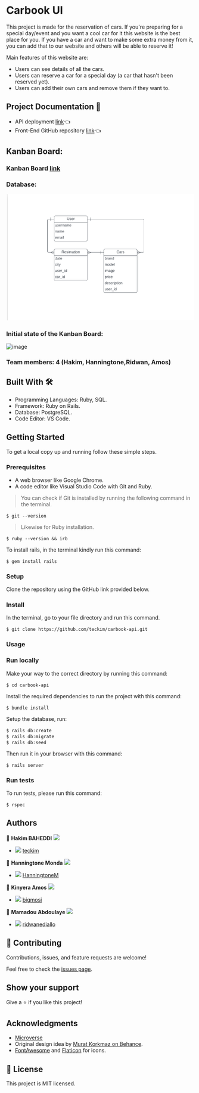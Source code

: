 # Carbook UI

This project is made for the reservation of cars. If you're preparing for a special day/event and you want a cool car for it this website is the best place for you. If you have a car and want to make some extra money from it, you can add that to our website and others will be able to reserve it! 

Main features of this website are:
 - Users can see details of all the cars.
 - Users can reserve a car for a special day (a car that hasn't been reserved yet).
 - Users can add their own cars and remove them if they want to.

 ## Project Documentation 📄

- API deployment [link](http://localhost:3000/v1)👈
- Front-End GitHub repository [link](https://github.com/teckim/carbook-ui)👈

## Kanban Board:

### Kanban Board [link](https://github.com/users/teckim/projects/2)

### Database:
![image](database.png)

### Initial state of the Kanban Board:
![image](https://user-images.githubusercontent.com/89228743/196984547-5569b508-be9b-4216-9f54-ceb5a6e0a483.png)

### Team members: 4 (Hakim, Hanningtone,Ridwan, Amos)
 
## Built With 🛠️

 - Programming Languages: Ruby, SQL.
 - Framework: Ruby on Rails.
 - Database: PostgreSQL.
 - Code Editor: VS Code.
 
## Getting Started
 
To get a local copy up and running follow these simple steps.

### Prerequisites

- A web browser like Google Chrome.
- A code editor like Visual Studio Code with Git and Ruby.

> You can check if Git is installed by running the following command in the terminal.
```
$ git --version
```
> Likewise for Ruby installation.
```
$ ruby --version && irb
```
To install rails, in the terminal kindly run this command:

```
$ gem install rails
```
### Setup

Clone the repository using the GitHub link provided below.

### Install

In the terminal, go to your file directory and run this command.
```
$ git clone https://github.com/teckim/carbook-api.git
```
### Usage

### Run locally

Make your way to the correct directory by running this command:

```
$ cd carbook-api
```


Install the required dependencies to run the project with this command:
```
$ bundle install
```

Setup the database, run:
```
$ rails db:create
$ rails db:migrate
$ rails db:seed
```

Then run it in your browser with this command:

```
$ rails server
```

### Run tests

To run tests, please run this command:
```
$ rspec
```
## Authors

👤 **Hakim BAHEDDI** <img src="https://emojis.slackmojis.com/emojis/images/1531849430/4246/blob-sunglasses.gif?1531849430" width="20"/>

- <img src="https://user-images.githubusercontent.com/67911212/185442918-aa30589c-c9f9-4edb-8955-1036ceebd5c2.png" width="18"/> [teckim](https://github.com/teckim)


👤 **Hanningtone Monda** <img src="https://emojis.slackmojis.com/emojis/images/1531849430/4246/blob-sunglasses.gif?1531849430" width="20"/>

- <img src="https://user-images.githubusercontent.com/67911212/185442918-aa30589c-c9f9-4edb-8955-1036ceebd5c2.png" width="18"/> [HanningtoneM](https://github.com/HanningtoneM)


👤 **Kinyera Amos** <img src="https://emojis.slackmojis.com/emojis/images/1531849430/4246/blob-sunglasses.gif?1531849430" width="20"/>

- <img src="https://user-images.githubusercontent.com/67911212/185442918-aa30589c-c9f9-4edb-8955-1036ceebd5c2.png" width="18"/> [bigmosi](https://github.com/bigmosi)

👤 **Mamadou Abdoulaye** <img src="https://emojis.slackmojis.com/emojis/images/1531849430/4246/blob-sunglasses.gif?1531849430" width="20"/>

- <img src="https://user-images.githubusercontent.com/67911212/185442918-aa30589c-c9f9-4edb-8955-1036ceebd5c2.png" width="18"/> [ridwanediallo](https://github.com/ridwanediallo)

## 🤝 Contributing

Contributions, issues, and feature requests are welcome!

Feel free to check the [issues page](../../issues/).

## Show your support

Give a ⭐️ if you like this project!

## Acknowledgments
- [Microverse](https://www.microverse.org/)
- Original design idea by [Murat Korkmaz on Behance](https://www.behance.net/muratk).
- [FontAwesome](https://fontawesome.com/) and [Flaticon](https://www.flaticon.com/) for icons.

## 📝 License
This project is MIT licensed.
